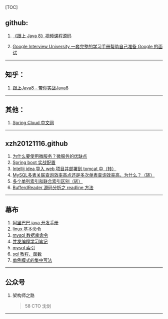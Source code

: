 [TOC]



## github:

1. [《跟上 Java 8》视频课程源码](https://github.com/biezhi/learn-java8)

2. [Google Interview University 一套完整的学习手册帮助自己准备 Google 的面试](https://github.com/jwasham/coding-interview-university/blob/master/translations/README-cn.md)

------



## 知乎：

1. [跟上Java8 - 带你实战Java8](https://zhuanlan.zhihu.com/java8)

------



## 其他：

1. [Spring Cloud 中文网](https://springcloud.cc/)

------

## xzh20121116.github

1. [为什么要使用微服务？微服务的优缺点](https://github.com/xzh20121116/blog/issues/5)
2. [Spring boot 实战配置](https://github.com/xzh20121116/blog/issues/6)
3. [Intellij idea 导入 web 项目并部署到 tomcat 中（转）](https://github.com/xzh20121116/blog/issues/7)
4. [MySQL多表关联查询效率高点还是多次单表查询效率高，为什么？（转）](https://github.com/xzh20121116/blog/issues/8)
5. [多个单列索引和联合索引区别（转）](https://github.com/xzh20121116/blog/issues/9)
6. [BufferdReader 源码分析之 readline 方法](https://github.com/xzh20121116/blog/issues/10)

------

## 幕布

1. [阿里巴巴 java 开发手册](https://mubu.com/doc/explore/16333)
2. [linux 基本命令](https://mubu.com/doc/mY7-GQnYn0)
3. [mysql 数据库命令](https://mubu.com/doc/cptK0TLk9w)
4. [并发编程学习笔记](https://mubu.com/doc/t3hQBgYZz0)
5. [mysql 索引](https://mubu.com/doc/biM-VEGo9w)
6. [sql 教程、函数](https://mubu.com/doc/7qrA1L5d_g)
7. [单例模式的集中写法](https://mubu.com/doc/oDNpLPhY90)

------

## 公众号

1. 架构师之路

   > 58 CTO 沈剑



------

